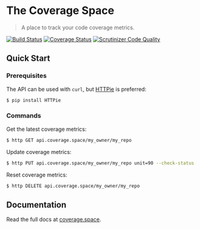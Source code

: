 # The Coverage Space

> A place to track your code coverage metrics.

[![Build Status](http://img.shields.io/travis/jacebrowning/coverage-space/master.svg)](https://travis-ci.org/jacebrowning/coverage-space)
[![Coverage Status](http://img.shields.io/coveralls/jacebrowning/coverage-space/master.svg)](https://coveralls.io/r/jacebrowning/coverage-space)
[![Scrutinizer Code Quality](http://img.shields.io/scrutinizer/g/jacebrowning/coverage-space.svg)](https://scrutinizer-ci.com/g/jacebrowning/coverage-space/?branch=master)

## Quick Start

### Prerequisites

The API can be used with `curl`, but [HTTPie](https://github.com/jkbrzt/httpie) is preferred:

```sh
$ pip install HTTPie
```

### Commands

Get the latest coverage metrics:

```sh
$ http GET api.coverage.space/my_owner/my_repo
```

Update coverage metrics:

```sh
$ http PUT api.coverage.space/my_owner/my_repo unit=90 --check-status
```

Reset coverage metrics:

```sh
$ http DELETE api.coverage.space/my_owner/my_repo
```

## Documentation

Read the full docs at [coverage.space](https://coverage.space).
